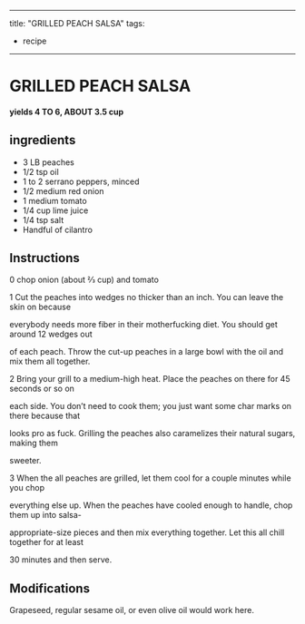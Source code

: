 
---
title: "GRILLED PEACH SALSA"
tags:
  - recipe
---
# GRILLED PEACH SALSA



#### yields  4 TO 6, ABOUT 3.5 cup


## ingredients
* 3 LB peaches 
* 1/2 tsp oil 
* 1 to 2 serrano peppers, minced 
* 1/2 medium red onion 
* 1 medium tomato 
* 1/4 cup lime juice 
* 1/4 tsp salt 
* Handful of cilantro 



## Instructions
0 chop onion (about 2⁄3 cup) and tomato

1 Cut the peaches into wedges no thicker than an inch. You can leave the skin on because

everybody needs more fiber in their motherfucking diet. You should get around 12 wedges out

of each peach. Throw the cut-up peaches in a large bowl with the oil and mix them all together.

2 Bring your grill to a medium-high heat. Place the peaches on there for 45 seconds or so on

each side. You don’t need to cook them; you just want some char marks on there because that

looks pro as fuck. Grilling the peaches also caramelizes their natural sugars, making them

sweeter.

3 When the all peaches are grilled, let them cool for a couple minutes while you chop

everything else up. When the peaches have cooled enough to handle, chop them up into salsa-

appropriate-size pieces and then mix everything together. Let this all chill together for at least

30 minutes and then serve.



## Modifications
Grapeseed, regular sesame oil, or even olive oil would work here.




